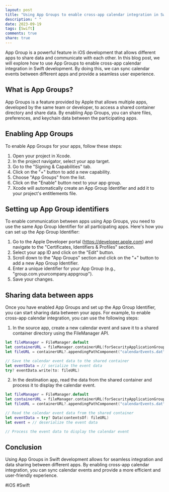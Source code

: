 ```yaml
---
layout: post
title: "Using App Groups to enable cross-app calendar integration in Swift development"
description: " "
date: 2023-09-19
tags: [Swift]
comments: true
share: true
---
```


App Group is a powerful feature in iOS development that allows different apps to share data and communicate with each other. In this blog post, we will explore how to use App Groups to enable cross-app calendar integration in Swift development. By doing this, we can sync calendar events between different apps and provide a seamless user experience.

## What is App Groups?
App Groups is a feature provided by Apple that allows multiple apps, developed by the same team or developer, to access a shared container directory and share data. By enabling App Groups, you can share files, preferences, and keychain data between the participating apps.

## Enabling App Groups
To enable App Groups for your apps, follow these steps:

1. Open your project in Xcode.
2. In the project navigator, select your app target.
3. Go to the "Signing & Capabilities" tab.
4. Click on the "+" button to add a new capability.
5. Choose "App Groups" from the list.
6. Click on the "Enable" button next to your app group.
7. Xcode will automatically create an App Group Identifier and add it to your project's entitlements file.

## Setting up App Group identifiers
To enable communication between apps using App Groups, you need to use the same App Group Identifier for all participating apps. Here's how you can set up the App Group Identifier:

1. Go to the Apple Developer portal (https://developer.apple.com) and navigate to the "Certificates, Identifiers & Profiles" section.
2. Select your app ID and click on the "Edit" button.
3. Scroll down to the "App Groups" section and click on the "+" button to add a new App Group Identifier.
4. Enter a unique identifier for your App Group (e.g., "group.com.yourcompany.appgroup").
5. Save your changes.

## Sharing data between apps
Once you have enabled App Groups and set up the App Group Identifier, you can start sharing data between your apps. For example, to enable cross-app calendar integration, you can use the following steps:

1. In the source app, create a new calendar event and save it to a shared container directory using the FileManager API.
```swift
let fileManager = FileManager.default
let containerURL = fileManager.containerURL(forSecurityApplicationGroupIdentifier: "group.com.yourcompany.appgroup")
let fileURL = containerURL?.appendingPathComponent("calendarEvents.dat")

// Save the calendar event data to the shared container
let eventData = // serialize the event data
try? eventData.write(to: fileURL)
```
2. In the destination app, read the data from the shared container and process it to display the calendar event.
```swift
let fileManager = FileManager.default
let containerURL = fileManager.containerURL(forSecurityApplicationGroupIdentifier: "group.com.yourcompany.appgroup")
let fileURL = containerURL?.appendingPathComponent("calendarEvents.dat")

// Read the calendar event data from the shared container
let eventData = try? Data(contentsOf: fileURL)
let event = // deserialize the event data

// Process the event data to display the calendar event
```

## Conclusion
Using App Groups in Swift development allows for seamless integration and data sharing between different apps. By enabling cross-app calendar integration, you can sync calendar events and provide a more efficient and user-friendly experience.

#iOS #Swift